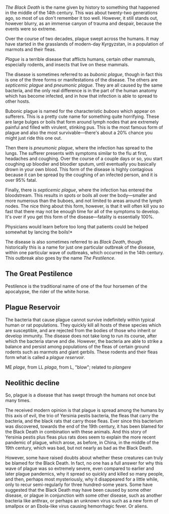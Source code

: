 *The Black Death* is the name given by history to something that happened in the middle of the 14th century. This was about twenty-two generations ago, so most of us don't remember it too well. However, it still stands out, however blurry, as an immense canyon of trauma and despair, because the events were so extreme.

Over the course of two decades, plague swept across the humans. It may have started in the grasslands of modern-day Kyrgyzstan, in a population of marmots and their fleas. 

*Plague* is a terrible disease that afflicts humans, certain other mammals, especially rodents, and insects that live on these mammals.

The disease is sometimes referred to as *bubonic plague*, though in fact this is one of the three forms or manifestations of the disease. The others are *septicemic plague* and *pneumonic plague*. They are all caused by the same bacteria, and the only real difference is in the part of the human anatomy which has become infected, and in how that infection is able to spread to other hosts.

Bubonic plague is named for the characteristic *buboes* which appear on sufferers. This is a pretty cute name for something quite horrifying. These are large bulges or boils that form around lymph nodes that are extremely painful and filled with virulent, stinking pus. This is the most famous form of plague and also the most survivable—there's about a 20% chance you might just ride this one out.

Then there is *pneumonic plague*, where the infection has spread to the lungs. The sufferer presents with symptoms similar to the flu at first, headaches and coughing. Over the course of a couple days or so, you start coughing up bloodier and bloodier sputum, until eventually you basically drown in your own blood. This form of the disease is highly contagious because it can be spread by the coughing of an infected person, and it is over 95% fatal.

Finally, there is *septicemic plague*, where the infection has entered the bloodstream. This results in spots or boils all over the body—smaller and more numerous than the buboes, and not limited to areas around the lymph nodes. The nice thing about this form, however, is that it will often kill you so fast that there may not be enough time for all of the symptoms to develop. It's over if you get this form of the disease—fatality is essentially 100%.

Physicians would learn before too long that patients could be helped somewhat by lancing the boils!*

The disease is also sometimes referred to as *Black Death*, though historically this is a name for just one particular outbreak of the disease, within one particular wave of outbreaks, which occurred in the 14th century. This outbreak also goes by the name *The Pestilence*.

## The Great Pestilence

Pestilence is the traditional name of one of the four horsemen of the apocalypse, the rider of the white horse.

## Plague Reservoir

The bacteria that cause plague cannot survive indefinitely within typical human or rat populations. They quickly kill all hosts of these species which are susceptible, and are rejected from the bodies of those who inherit or develop immunity. The disease does not take long to run its course, after which the bacteria starve and die. However, the bacteria are able to strike a balance and persist among populations of the fleas of certain ground rodents such as marmots and giant gerbils. These rodents and their fleas form what is called a *plague reservoir*.

ME *plage*, from LL *plaga*, from L, "blow"; related to *plangere*

## Neolithic decline

So, plague is a disease that has swept through the humans not once but many times.

The received modern opinion is that plague is spread among the humans by this axis of evil, the trio of Yersinia pestis bacteria, the fleas that carry the bacteria, and the black rats that carry those fleas. Ever since this bacterium was discovered, towards the end of the 19th century, it has been blamed for the Black Death in combination with these animals. And this story of Yersinia pestis plus fleas plus rats does seem to explain the more recent pandemic of plague, which arose, as before, in China, in the middle of the 19th century, which was bad, but not nearly as bad as the Black Death.

However, some have raised doubts about whether these creatures can truly be blamed for the Black Death. In fact, no one has a full answer for why this wave of plague was so extremely severe, even compared to earlier and later plague pandemics, why it spread so quickly and killed so many people, and then, perhaps most mysteriously, why it disappeared for a little while, only to recur semi-regularly for three hundred-some years. Some have suggested that the Black Death may have been caused by some other disease, or plague in conjunction with some other disease, such as another bacteria like anthrax, or perhaps an unknown virus such as a new form of smallpox or an Ebola-like virus causing hemorrhagic fever. Or aliens.


